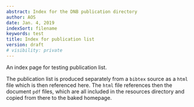 ```yaml
---
abstract: Index for the DNB publication directory
author: AOS
date: Jan. 4, 2019
indexSort: filename
keywords: test
title: Index for publication list 
version: draft
# visibility: private 
---
```

An index page for testing publication list. 

The publication list is produced separately from a `bibtex` source as a `html` file which is then referenced here. The `html` file references then the document `pdf` files, which are all included in the resources directory and copied from there to the baked homepage. 

<!-- todo how is this produced in detail to make it searchable -->

<!-- - [cadastre](/PublicationList/resources/cadastre.html) -->